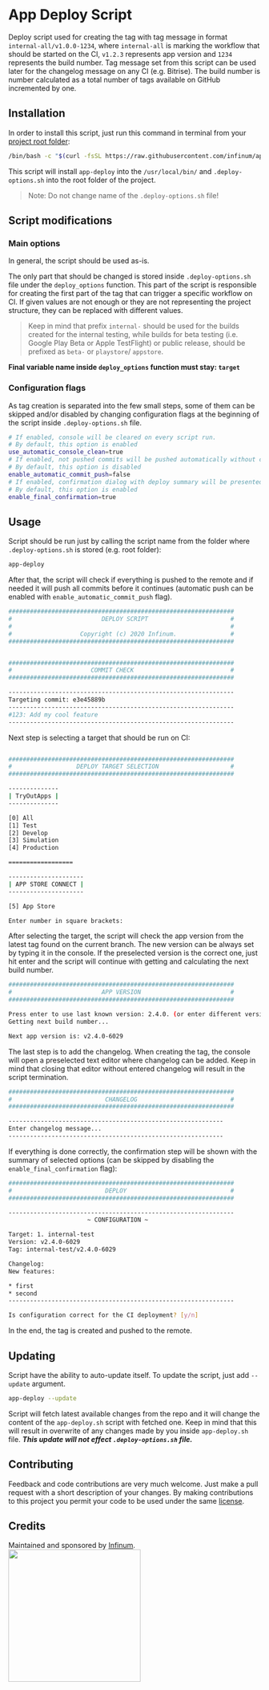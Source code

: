 # App Deploy Script

Deploy script used for creating the tag with tag message in format `internal-all/v1.0.0-1234`, where `internal-all` is marking the workflow that should be started on the CI, `v1.2.3` represents app version and `1234` represents the build number. Tag message set from this script can be used later for the changelog message on any CI (e.g. Bitrise). The build number is number calculated as a total number of tags available on GitHub incremented by one.

## Installation

In order to install this script, just run this command in terminal from your <u>project root folder</u>:
```bash
/bin/bash -c "$(curl -fsSL https://raw.githubusercontent.com/infinum/app-deploy-script/master/install.sh)"
```

This script will install `app-deploy` into the `/usr/local/bin/` and `.deploy-options.sh` into the root folder of the project.
> Note: Do not change name of the `.deploy-options.sh` file!

## Script modifications

### Main options
In general, the script should be used as-is. 

The only part that should be changed is stored inside  `.deploy-options.sh` file under the `deploy_options` function. This part of the script is responsible for creating the first part of the tag that can trigger a specific workflow on CI. If given values are not enough or they are not representing the project structure, they can be replaced with different values. 

> Keep in mind that prefix `internal-` should be used for the builds created for the internal testing, while builds for beta testing (i.e. Google Play Beta or Apple TestFlight) or public release, should be prefixed as `beta-` or `playstore`/ `appstore`.

**Final variable name inside `deploy_options` function must stay: `target`** 

### Configuration flags
As tag creation is separated into the few small steps, some of them can be skipped and/or disabled by changing configuration flags at the beginning of the script inside `.deploy-options.sh` file.

```bash
# If enabled, console will be cleared on every script run.
# By default, this option is enabled
use_automatic_console_clean=true
# If enabled, not pushed commits will be pushed automatically without confirmation dialog.
# By default, this option is disabled
enable_automatic_commit_push=false
# If enabled, confirmation dialog with deploy summary will be presented.
# By default, this option is enabled
enable_final_confirmation=true
```

## Usage

Script should be run just by calling the script name from the folder where `.deploy-options.sh` is stored (e.g. root folder):

```bash
app-deploy
```

After that, the script will check if everything is pushed to the remote and if needed it will push all commits before it continues (automatic push can be enabled with `enable_automatic_commit_push` flag). 

```bash
###############################################################
#                         DEPLOY SCRIPT                       #
#                                                             #
#                   Copyright (c) 2020 Infinum.               #
###############################################################


###############################################################
#                      COMMIT CHECK                           #
###############################################################

---------------------------------------------------------------
Targeting commit: e3e45889b
---------------------------------------------------------------
#123: Add my cool feature
---------------------------------------------------------------
```

Next step is selecting a target that should be run on CI:

```bash

###############################################################
#                  DEPLOY TARGET SELECTION                    #
###############################################################

--------------
| TryOutApps |
--------------

[0] All
[1] Test
[2] Develop
[3] Simulation
[4] Production

==================

---------------------
| APP STORE CONNECT |
---------------------

[5] App Store

Enter number in square brackets:
```

After selecting the target, the script will check the app version from the latest tag found on the current branch. The new version can be always set by typing it in the console. If the preselected version is the correct one, just hit enter and the script will continue with getting and calculating the next build number.

```bash
###############################################################
#                         APP VERSION                         #
###############################################################

Press enter to use last known version: 2.4.0. (or enter different version)
Getting next build number...

Next app version is: v2.4.0-6029
```

The last step is to add the changelog. When creating the tag, the console will open a preselected text editor where changelog can be added. Keep in mind that closing that editor without entered changelog will result in the script termination.

```bash
###############################################################
#                          CHANGELOG                          #
###############################################################

------------------------------------------------------------
Enter changelog message...
------------------------------------------------------------
```

If everything is done correctly, the confirmation step will be shown with the summary of selected options (can be skipped by disabling the `enable_final_confirmation` flag):

```bash
###############################################################
#                          DEPLOY                             #
###############################################################

---------------------------------------------------------------
                      ~ CONFIGURATION ~

Target: 1. internal-test
Version: v2.4.0-6029
Tag: internal-test/v2.4.0-6029

Changelog:
New features:

* first
* second
---------------------------------------------------------------

Is configuration correct for the CI deployment? [y/n]
```

In the end, the tag is created and pushed to the remote. 

## Updating

Script have the ability to auto-update itself. To update the script, just add `--update` argument.
```bash
app-deploy --update
```

Script will fetch latest available changes from the repo and it will change the content of the `app-deploy.sh` script with fetched one. Keep in mind that this will result in overwrite of any changes made by you inside `app-deploy.sh` file. ***This update will not effect `.deploy-options.sh` file.***

## Contributing

Feedback and code contributions are very much welcome. Just make a pull request with a short description of your changes. By making contributions to this project you permit your code to be used under the same [license](https://github.com/infinum/app-deploy-script/blob/master/LICENSE).

## Credits

Maintained and sponsored by [Infinum](http://www.infinum.com).
<a href='https://infinum.com'>
  <img src='https://infinum.com/infinum.png' href='https://infinum.com' width='264'>
</a>
